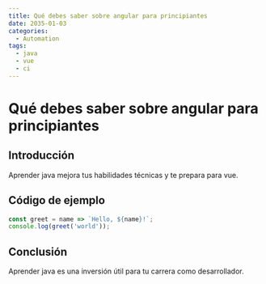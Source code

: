 ```yaml
---
title: Qué debes saber sobre angular para principiantes
date: 2035-01-03
categories:
  - Automation
tags:
  - java
  - vue
  - ci
---
```


# Qué debes saber sobre angular para principiantes

## Introducción

Aprender java mejora tus habilidades técnicas y te prepara para vue.

## Código de ejemplo

```javascript
const greet = name => `Hello, ${name}!`;
console.log(greet('world'));
```

## Conclusión

Aprender java es una inversión útil para tu carrera como desarrollador.
